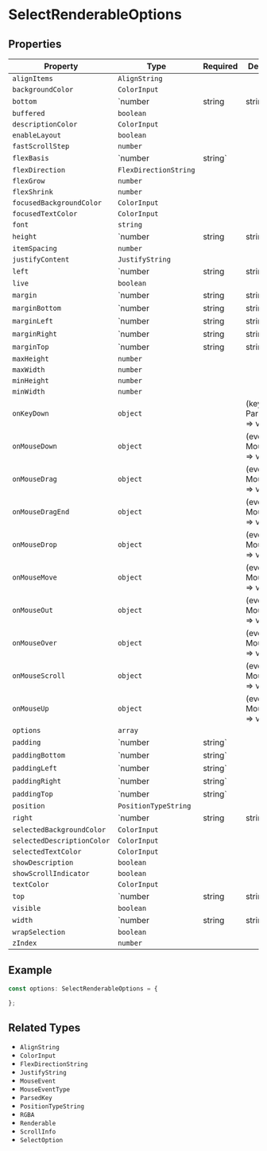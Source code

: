 # SelectRenderableOptions

## Properties

| Property | Type | Required | Description |
|----------|------|----------|-------------|
| `alignItems` | `AlignString` |  |  |
| `backgroundColor` | `ColorInput` |  |  |
| `bottom` | `number | string | string` |  |  |
| `buffered` | `boolean` |  |  |
| `descriptionColor` | `ColorInput` |  |  |
| `enableLayout` | `boolean` |  |  |
| `fastScrollStep` | `number` |  |  |
| `flexBasis` | `number | string` |  |  |
| `flexDirection` | `FlexDirectionString` |  |  |
| `flexGrow` | `number` |  |  |
| `flexShrink` | `number` |  |  |
| `focusedBackgroundColor` | `ColorInput` |  |  |
| `focusedTextColor` | `ColorInput` |  |  |
| `font` | `string` |  |  |
| `height` | `number | string | string` |  |  |
| `itemSpacing` | `number` |  |  |
| `justifyContent` | `JustifyString` |  |  |
| `left` | `number | string | string` |  |  |
| `live` | `boolean` |  |  |
| `margin` | `number | string | string` |  |  |
| `marginBottom` | `number | string | string` |  |  |
| `marginLeft` | `number | string | string` |  |  |
| `marginRight` | `number | string | string` |  |  |
| `marginTop` | `number | string | string` |  |  |
| `maxHeight` | `number` |  |  |
| `maxWidth` | `number` |  |  |
| `minHeight` | `number` |  |  |
| `minWidth` | `number` |  |  |
| `onKeyDown` | `object` |  | (key: ParsedKey) => void |
| `onMouseDown` | `object` |  | (event: MouseEvent) => void |
| `onMouseDrag` | `object` |  | (event: MouseEvent) => void |
| `onMouseDragEnd` | `object` |  | (event: MouseEvent) => void |
| `onMouseDrop` | `object` |  | (event: MouseEvent) => void |
| `onMouseMove` | `object` |  | (event: MouseEvent) => void |
| `onMouseOut` | `object` |  | (event: MouseEvent) => void |
| `onMouseOver` | `object` |  | (event: MouseEvent) => void |
| `onMouseScroll` | `object` |  | (event: MouseEvent) => void |
| `onMouseUp` | `object` |  | (event: MouseEvent) => void |
| `options` | `array` |  |  |
| `padding` | `number | string` |  |  |
| `paddingBottom` | `number | string` |  |  |
| `paddingLeft` | `number | string` |  |  |
| `paddingRight` | `number | string` |  |  |
| `paddingTop` | `number | string` |  |  |
| `position` | `PositionTypeString` |  |  |
| `right` | `number | string | string` |  |  |
| `selectedBackgroundColor` | `ColorInput` |  |  |
| `selectedDescriptionColor` | `ColorInput` |  |  |
| `selectedTextColor` | `ColorInput` |  |  |
| `showDescription` | `boolean` |  |  |
| `showScrollIndicator` | `boolean` |  |  |
| `textColor` | `ColorInput` |  |  |
| `top` | `number | string | string` |  |  |
| `visible` | `boolean` |  |  |
| `width` | `number | string | string` |  |  |
| `wrapSelection` | `boolean` |  |  |
| `zIndex` | `number` |  |  |

## Example

```typescript
const options: SelectRenderableOptions = {

};
```

## Related Types

- `AlignString`
- `ColorInput`
- `FlexDirectionString`
- `JustifyString`
- `MouseEvent`
- `MouseEventType`
- `ParsedKey`
- `PositionTypeString`
- `RGBA`
- `Renderable`
- `ScrollInfo`
- `SelectOption`
